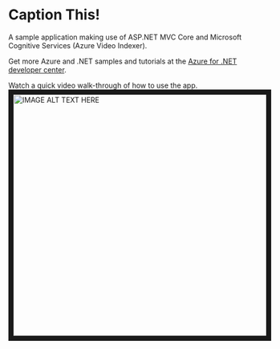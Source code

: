 # Caption This!
A sample application making use of ASP.NET MVC Core and Microsoft Cognitive Services (Azure Video Indexer).


Get more Azure and .NET samples and tutorials at the [Azure for .NET developer center](https://docs.microsoft.com/dotnet/azure).

Watch a quick video walk-through of how to use the app.
<a href="http://www.youtube.com/watch?feature=player_embedded&v=7wE-_K1cbEY" target="_blank"><img src="http://img.youtube.com/vi/7wE-_K1cbEY/0.jpg" alt="IMAGE ALT TEXT HERE" width="640" height="480" border="10" /></a>
